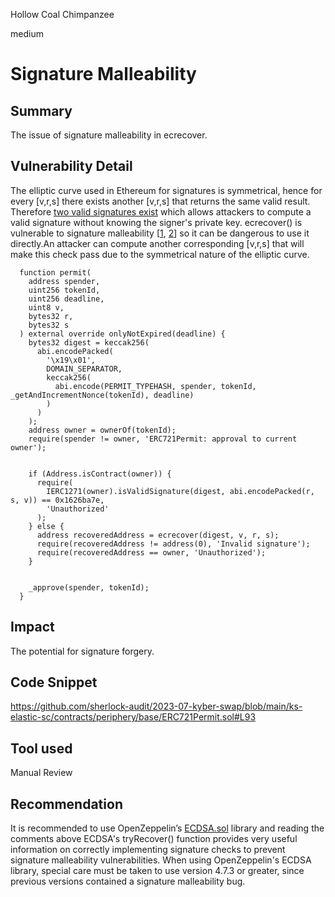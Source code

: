 Hollow Coal Chimpanzee

medium

# Signature Malleability
## Summary
The issue of signature malleability in ecrecover.
## Vulnerability Detail
The elliptic curve used in Ethereum for signatures is symmetrical, hence for every [v,r,s] there exists another [v,r,s] that returns the same valid result. Therefore [two valid signatures exist](https://www.youtube.com/watch?v=V3TJLDHZBFU&ab_channel=OwenThurm) which allows attackers to compute a valid signature without knowing the signer's private key. ecrecover() is vulnerable to signature malleability [[1](https://swcregistry.io/docs/SWC-117/), [2](https://swcregistry.io/docs/SWC-121/)] so it can be dangerous to use it directly.An attacker can compute another corresponding [v,r,s] that will make this check pass due to the symmetrical nature of the elliptic curve.
```solidity
  function permit(
    address spender,
    uint256 tokenId,
    uint256 deadline,
    uint8 v,
    bytes32 r,
    bytes32 s
  ) external override onlyNotExpired(deadline) {
    bytes32 digest = keccak256(
      abi.encodePacked(
        '\x19\x01',
        DOMAIN_SEPARATOR,
        keccak256(
          abi.encode(PERMIT_TYPEHASH, spender, tokenId, _getAndIncrementNonce(tokenId), deadline)
        )
      )
    );
    address owner = ownerOf(tokenId);
    require(spender != owner, 'ERC721Permit: approval to current owner');


    if (Address.isContract(owner)) {
      require(
        IERC1271(owner).isValidSignature(digest, abi.encodePacked(r, s, v)) == 0x1626ba7e,
        'Unauthorized'
      );
    } else {
      address recoveredAddress = ecrecover(digest, v, r, s);
      require(recoveredAddress != address(0), 'Invalid signature');
      require(recoveredAddress == owner, 'Unauthorized');
    }


    _approve(spender, tokenId);
  }
```
## Impact
The potential for signature forgery.
## Code Snippet
https://github.com/sherlock-audit/2023-07-kyber-swap/blob/main/ks-elastic-sc/contracts/periphery/base/ERC721Permit.sol#L93
## Tool used

Manual Review

## Recommendation
It is recommended to use OpenZeppelin’s [ECDSA.sol](https://github.com/OpenZeppelin/openzeppelin-contracts/blob/master/contracts/utils/cryptography/ECDSA.sol) library and reading the comments above ECDSA's tryRecover() function provides very useful information on correctly implementing signature checks to prevent signature malleability vulnerabilities. When using OpenZeppelin's ECDSA library, special care must be taken to use version 4.7.3 or greater, since previous versions contained a signature malleability bug.